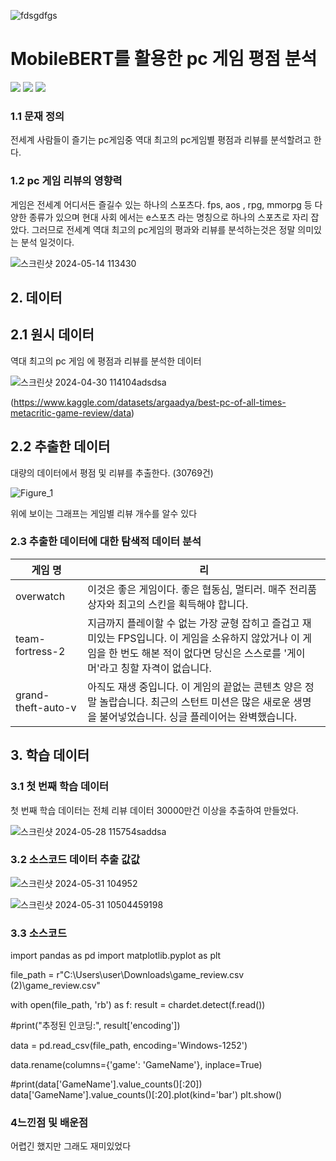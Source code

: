 ![fdsgdfgs](https://github.com/shinmg1215/smg031215/assets/145413860/bfc8dd99-1a2c-43e1-8021-5fec66a09654)
# MobileBERT를 활용한 pc 게임 평점 분석
<img src="https://img.shields.io/badge/pytorch-%23EE4C2C.svg?&style=for-the-badge&logo=pytorch&logoColor=white" /> <img src="https://img.shields.io/badge/pycharm-%23000000.svg?&style=for-the-badge&logo=pycharm&logoColor=white" />
<img src="https://img.shields.io/badge/python-%233776AB.svg?&style=for-the-badge&logo=python&logoColor=white" />

### 1.1 문재 정의
전세계 사람들이 즐기는 pc게임중 역대 최고의 pc게임별 평점과 리뷰를 분석할려고 한다.

### 1.2 pc 게임 리뷰의 영향력
게임은 전세계 어디서든 즐길수 있는 하나의 스포츠다. fps, aos , rpg, mmorpg 등 
다양한 종류가 있으며 현대 사회 에서는 e스포츠 라는 명칭으로 하나의 스포츠로 자리 잡았다.
그러므로 전세계 역대 최고의 pc게임의 평과와 리뷰를 분석하는것은 정말 의미있는 분석 일것이다.

![스크린샷 2024-05-14 113430](https://github.com/shinmg1215/smg031215/assets/145413860/93638670-0674-48dc-896d-b6c659c1ec7e)

## 2. 데이터
## 2.1 원시 데이터 
역대 최고의 pc 게임 에 평점과 리뷰를 분석한 데이터

![스크린샷 2024-04-30 114104adsdsa](https://github.com/shinmg1215/smg031215/assets/145413860/280184e4-cccb-48d6-acfb-d00886215775)

(https://www.kaggle.com/datasets/argaadya/best-pc-of-all-times-metacritic-game-review/data)
## 2.2 추출한 데이터
대량의 데이터에서 평점 및 리뷰를 추출한다. (30769건)


![Figure_1](https://github.com/shinmg1215/smg031215/assets/145413860/9fd7a3ed-07b2-44c8-9914-14f6bb282390)

위에 보이는 그래프는 게임별 리뷰 개수를 알수 있다

### 2.3 추출한 데이터에 대한 탐색적 데이터 분석


| 게임 명  | 리                                                                                  |
|--------|-------------------------------------------------------------------------------------|
| overwatch      | 이것은 좋은 게임이다. 좋은 협동심, 멀티러. 매주 전리품 상자와 최고의 스킨을 획득해야 합니다.                                       |
| team-fortress-2  | 지금까지 플레이할 수 없는 가장 균형 잡히고 즐겁고 재미있는 FPS입니다. 이 게임을 소유하지 않았거나 이 게임을 한 번도 해본 적이 없다면 당신은 스스로를 '게이머'라고 칭할 자격이 없습니다.            |
| grand-theft-auto-v | 아직도 재생 중입니다. 이 게임의 끝없는 콘텐츠 양은 정말 놀랍습니다. 최근의 스턴트 미션은 많은 새로운 생명을 불어넣었습니다. 싱글 플레이어는 완벽했습니다.                                |


## 3. 학습 데이터
### 3.1 첫 번째 학습 데이터
첫 번째 학습 데이터는 전체 리뷰 데이터 30000만건 이상을 추출하여 만들었다.

![스크린샷 2024-05-28 115754saddsa](https://github.com/shinmg1215/smg031215/assets/145413860/559cc3e3-08c0-4a87-8329-4ddbda077dbb)


### 3.2  소스코드 데이터 추출 값값

![스크린샷 2024-05-31 104952](https://github.com/shinmg1215/smg031215/assets/145413860/272f44eb-5df3-4968-b103-daee5277805b)




![스크린샷 2024-05-31 10504459198](https://github.com/shinmg1215/smg031215/assets/145413860/5606d9c5-4947-4e9a-9b10-71ee1e8640ac)


### 3.3  소스코드 

import pandas as pd
import matplotlib.pyplot as plt

file_path = r"C:\Users\user\Downloads\game_review.csv (2)\game_review.csv"

 with open(file_path, 'rb') as f:
     result = chardet.detect(f.read())

#print("추정된 인코딩:", result['encoding'])

data = pd.read_csv(file_path, encoding='Windows-1252')

data.rename(columns={'game': 'GameName'}, inplace=True)

#print(data['GameName'].value_counts()[:20])
data['GameName'].value_counts()[:20].plot(kind='bar')
plt.show()

### 4느낀점 및 배운점

어렵긴 했지만 그래도 재미있었다

